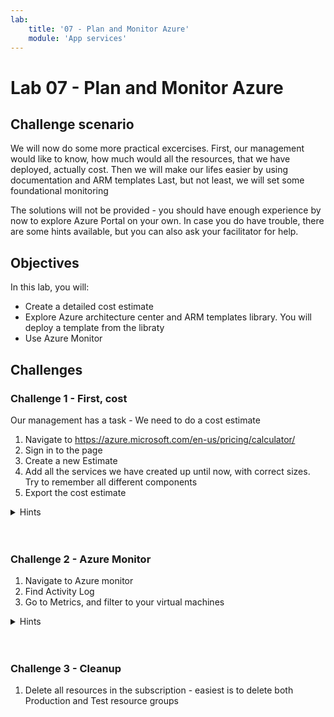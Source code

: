 ```yaml
---
lab:
    title: '07 - Plan and Monitor Azure'
    module: 'App services'
---
```


# Lab 07 - Plan and Monitor Azure

## Challenge scenario

We will now do some more practical excercises. 
First, our management would like to know, how much would all the resources, that we have deployed, actually cost. 
Then we will make our lifes easier by using documentation and ARM templates
Last, but not least, we will set some foundational monitoring


The solutions will not be provided - you should have enough experience by now to explore Azure Portal on your own. In case you do have trouble, there are some hints available, but you can also ask your facilitator for help.

## Objectives

In this lab, you will:

+ Create a detailed cost estimate
+ Explore Azure architecture center and ARM templates library. You will deploy a template from the libraty
+ Use Azure Monitor


## Challenges

### Challenge 1 - First, cost

Our management has a task - We need to do a cost estimate

1. Navigate to https://azure.microsoft.com/en-us/pricing/calculator/
1. Sign in to the page
1. Create a new Estimate
1. Add all the services we have created up until now, with correct sizes. Try to remember all different components
1. Export the cost estimate



<details>
  <summary markdown="span">Hints</summary>

    3 Virtual machines
    4 Disks
    Virtual Networks
    IP Addresses

</details>
<br/><br/>


### Challenge 2 - Azure Monitor

1. Navigate to Azure monitor
1. Find Activity Log
1. Go to Metrics, and filter to your virtual machines



<details>
  <summary markdown="span">Hints</summary>


</details>
<br/><br/>

### Challenge 3 - Cleanup

1. Delete all resources in the subscription - easiest is to delete both Production and Test resource groups
